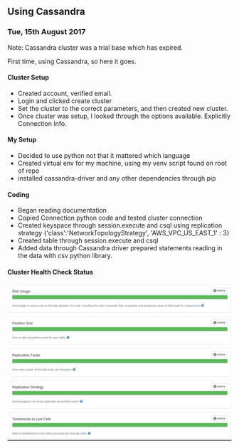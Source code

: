 ## Using Cassandra

### Tue, 15th August 2017

Note: Cassandra cluster was a trial base which has expired.

First time, using Cassandra, so here it goes.

#### Cluster Setup
* Created account, verified email.
* Login and clicked create cluster
* Set the cluster to the correct parameters, and then created new cluster.
* Once cluster was setup, I looked through the options available. Explicitly Connection Info.

#### My Setup
* Decided to use python not that it mattered which language
* Created virtual env for my machine, using my venv script found on root of repo
* installed cassandra-driver and any other dependencies through pip

#### Coding
* Began reading documentation
* Copied Connection python code and tested cluster connection
* Created keyspace through session.execute and csql using replication strategy {'class':'NetworkTopologyStrategy',  'AWS_VPC_US_EAST_1' : 3}
* Created table through session.execute and csql
* Added data through Cassandra driver prepared statements reading in the data with csv python library.

#### Cluster Health Check Status
![Cluster Health](./health.png)


